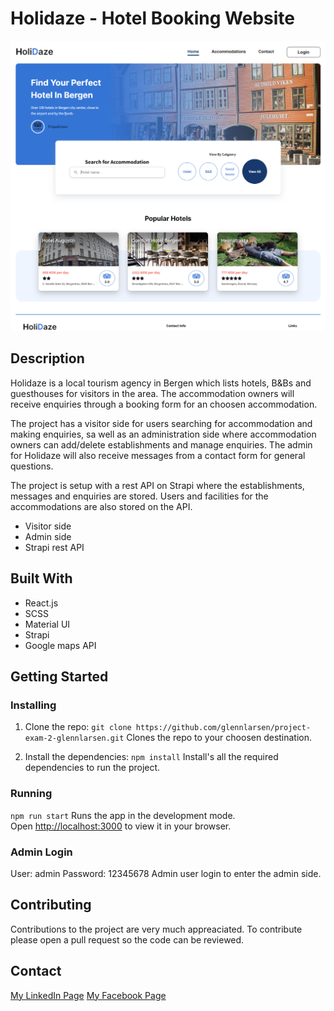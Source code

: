 # Holidaze - Hotel Booking Website
![screenshot](assets/screenshot.png)

## Description
Holidaze is a local tourism agency in Bergen which lists hotels, B&Bs and guesthouses for visitors in the area. The accommodation owners will receive enquiries through a booking form for an choosen accommodation. 

The project has a visitor side for users searching for accommodation and making enquiries, sa well as an administration side where accommodation owners can add/delete establishments and manage enquiries. The admin for Holidaze will also receive messages from a contact form for general questions. 

The project is setup with a rest API on Strapi where the establishments, messages and enquiries are stored. Users and facilities for the accommodations are also stored on the API. 

* Visitor side
* Admin side
* Strapi rest API

## Built With
* React.js
* SCSS
* Material UI
* Strapi
* Google maps API

## Getting Started
### Installing
1. Clone the repo:
`git clone https://github.com/glennlarsen/project-exam-2-glennlarsen.git`
Clones the repo to your choosen destination.

2. Install the dependencies:
`npm install`
Install's all the required dependencies to run the project.

### Running
`npm run start`
Runs the app in the development mode.\
Open [http://localhost:3000](http://localhost:3000) to view it in your browser.

### Admin Login
User: admin
Password: 12345678
Admin user login to enter the admin side.

## Contributing
Contributions to the project are very much appreaciated. To contribute please open a pull request so the code can be reviewed.

## Contact
[My LinkedIn Page](https://www.linkedin.com/in/glenn-larsen-288173242/)
[My Facebook Page](https://www.facebook.com/glenn.larsen.96)

